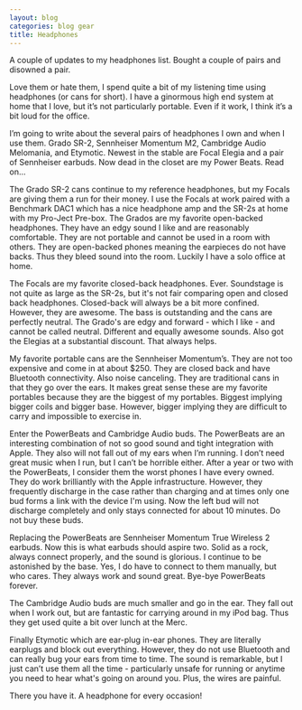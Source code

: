 ```yaml
---
layout: blog
categories: blog gear
title: Headphones
---
```

A couple of updates to my headphones list.  Bought a couple of pairs and disowned a pair.

Love them or hate them, I spend quite a bit of my listening time using headphones (or cans for short).  I have a ginormous high end system at home that I love, but it’s not particularly portable.  Even if it work, I think it’s a bit loud for the office. 

I’m going to write about the several pairs of headphones I own and when I use them.  Grado SR-2, Sennheiser Momentum M2, Cambridge Audio Melomania, and Etymotic. Newest in the stable are Focal Elegia and a pair of Sennheiser earbuds. Now dead in the closet are my Power
Beats.  Read on...

The Grado SR-2 cans continue to my reference headphones, but my Focals are giving them a run for their money.  I use the Focals at work paired with a Benchmark DAC1 which has a nice headphone amp and the SR-2s at home with my Pro-Ject Pre-box.  The Grados are my favorite open-backed headphones.  They have an edgy sound I like and are reasonably comfortable.  They are not portable and cannot be used in a room with others.  They are open-backed phones meaning the earpieces do not have backs.  Thus they bleed sound into the room.  Luckily I have a solo office at home.

The Focals are my favorite closed-back headphones. Ever. Soundstage is not quite as large as the SR-2s, but it's not fair comparing open and closed back headphones.  Closed-back will always be a bit more confined.  However, they are awesome.  The bass is outstanding and the cans are perfectly neutral.  The Grado's are edgy and forward - which I like - and cannot be called neutral.  Different and equally awesome sounds. Also got the Elegias at a substantial discount.  That always helps.

My favorite portable cans are the Sennheiser Momentum’s.  They are not too expensive and come in at about $250.  They are closed back and have Bluetooth connectivity.  Also noise canceling.  They are traditional cans in that they go over the ears.  It makes great sense
these are my favorite portables because they are the biggest of my portables.  Biggest implying bigger coils and bigger base.  However,
bigger implying they are difficult to carry and impossible to exercise
in. 

Enter the PowerBeats and Cambridge Audio buds.  The PowerBeats are an
interesting combination of not so good sound and tight integration with Apple.  They also will not fall out of my ears when I’m running.
I don’t need great music when I run, but I can’t be horrible either.
After a year or two with the PowerBeats, I consider them the worst phones I have every owned.  They do work brilliantly with the Apple infrastructure.  However, they frequently discharge in the case rather than charging and at times only one bud forms a link with the device I'm using. Now the left bud will not discharge completely and only stays connected for about 10 minutes.  Do not buy these buds.

Replacing the PowerBeats are Sennheiser Momentum True Wireless 2 earbuds. Now this is what earbuds should aspire two.  Solid as a rock, always connect properly, and the sound is glorious.  I continue to be astonished by the base.  Yes, I do have to connect to them manually, but who cares.  They always work and sound great.  Bye-bye PowerBeats forever.

The Cambridge Audio buds are much smaller and go in the ear.  They
fall out when I work out, but are fantastic for carrying around in my iPod bag.  Thus they get used quite a bit over lunch at the Merc.

Finally Etymotic which are ear-plug in-ear phones.  They are literally earplugs and block out everything.  However, they do not use Bluetooth and can really bug your ears from time to time.  The sound is remarkable, but I just can’t use them all the time - particularly unsafe for running or anytime you need to hear what's going on around you.  Plus, the wires are painful. 

There you have it.  A headphone for every occasion!
